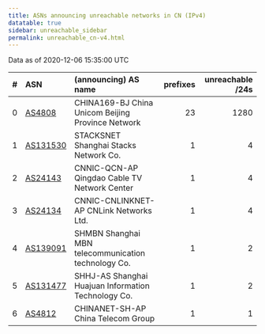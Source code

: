 ```yaml
---
title: ASNs announcing unreachable networks in CN (IPv4)
datatable: true
sidebar: unreachable_sidebar
permalink: unreachable_cn-v4.html
---
```


Data as of 2020-12-06 15:35:00 UTC


<div class="datatable-begin"></div>

|   # | ASN                                      | (announcing) AS name                                |   prefixes |   unreachable /24s |
|----:|:-----------------------------------------|:----------------------------------------------------|-----------:|-------------------:|
|   0 | [AS4808](unreachable_AS4808-v4.html)     | CHINA169-BJ China Unicom Beijing Province Network   |         23 |               1280 |
|   1 | [AS131530](unreachable_AS131530-v4.html) | STACKSNET Shanghai Stacks Network Co.               |          1 |                  4 |
|   2 | [AS24143](unreachable_AS24143-v4.html)   | CNNIC-QCN-AP Qingdao Cable TV Network Center        |          1 |                  4 |
|   3 | [AS24134](unreachable_AS24134-v4.html)   | CNNIC-CNLINKNET-AP CNLink Networks Ltd.             |          1 |                  4 |
|   4 | [AS139091](unreachable_AS139091-v4.html) | SHMBN Shanghai MBN telecommunication technology Co. |          1 |                  2 |
|   5 | [AS131477](unreachable_AS131477-v4.html) | SHHJ-AS Shanghai Huajuan Information Technology Co. |          1 |                  2 |
|   6 | [AS4812](unreachable_AS4812-v4.html)     | CHINANET-SH-AP China Telecom Group                  |          1 |                  1 |

<div class="datatable-end"></div>